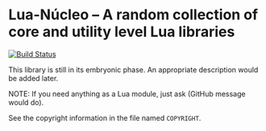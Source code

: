 Lua-Núcleo – A random collection of core and utility level Lua libraries
========================================================================

[![Build Status](https://travis-ci.org/vladfedin/lua-nucleo.png?branch=master)](https://travis-ci.org/vladfedin/lua-nucleo)

This library is still in its embryonic phase.
An appropriate description would be added later.

NOTE: If you need anything as a Lua module, just ask (GitHub message would do).

See the copyright information in the file named `COPYRIGHT`.
